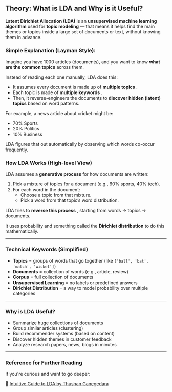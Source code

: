 
## Theory: What is LDA and Why is it Useful?

**Latent Dirichlet Allocation (LDA)** is an **unsupervised machine learning algorithm** used for **topic modeling** — that means it helps find the main themes or topics inside a large set of documents or text, without knowing them in advance.

### Simple Explanation (Layman Style):

Imagine you have 1000 articles (documents), and you want to know **what are the common topics** across them.

Instead of reading each one manually, LDA does this:

* It assumes every document is made up of  **multiple topics** .
* Each topic is made of  **multiple keywords** .
* Then, it reverse-engineers the documents to **discover hidden (latent) topics** based on word patterns.

For example, a news article about cricket might be:

* 70% Sports
* 20% Politics
* 10% Business

LDA figures that out automatically by observing which words co-occur frequently.

### How LDA Works (High-level View)

LDA assumes a **generative process** for how documents are written:

1. Pick a mixture of topics for a document (e.g., 60% sports, 40% tech).
2. For each word in the document:
   * Choose a topic from that mixture.
   * Pick a word from that topic’s word distribution.

LDA tries to  **reverse this process** , starting from words → topics → documents.

It uses probability and something called the **Dirichlet distribution** to do this mathematically.

---

### Technical Keywords (Simplified)

* **Topics** = groups of words that go together (like `['ball', 'bat', 'match', 'wicket']`)
* **Documents** = collection of words (e.g., article, review)
* **Corpus** = full collection of documents
* **Unsupervised Learning** = no labels or predefined answers
* **Dirichlet Distribution** = a way to model probability over multiple categories

---

### Why is LDA Useful?

* Summarize huge collections of documents
* Group similar articles (clustering)
* Build recommender systems (based on content)
* Discover hidden themes in customer feedback
* Analyze research papers, news, blogs in minutes

---

### Reference for Further Reading

If you're curious and want to go deeper:

📖 [Intuitive Guide to LDA by Thushan Ganegedara](https://towardsdatascience.com/light-on-math-machine-learning-intuitive-guide-to-latent-dirichlet-allocation-437c81220158)


